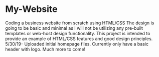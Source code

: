 # My-Website
Coding a business website from scratch using HTML/CSS
The design is going to be basic and minimal as I will not be utilizing any pre-built templates or web-host design functionality. This project is intended to provide an example of HTML/CSS features and good design principles.
5/30/19- Uploaded initial homepage files. Currently only have a basic header with logo. Much more to come!
